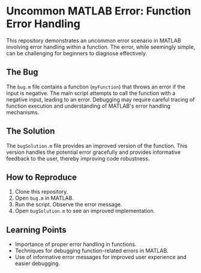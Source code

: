 # Uncommon MATLAB Error: Function Error Handling

This repository demonstrates an uncommon error scenario in MATLAB involving error handling within a function.  The error, while seemingly simple, can be challenging for beginners to diagnose effectively.

## The Bug

The `bug.m` file contains a function (`myFunction`) that throws an error if the input is negative.  The main script attempts to call the function with a negative input, leading to an error.  Debugging may require careful tracing of function execution and understanding of MATLAB's error handling mechanisms.

## The Solution

The `bugSolution.m` file provides an improved version of the function. This version handles the potential error gracefully and provides informative feedback to the user, thereby improving code robustness.

## How to Reproduce

1. Clone this repository.
2. Open `bug.m` in MATLAB.
3. Run the script. Observe the error message.
4. Open `bugSolution.m` to see an improved implementation.

## Learning Points

* Importance of proper error handling in functions.
* Techniques for debugging function-related errors in MATLAB.
* Use of informative error messages for improved user experience and easier debugging.
